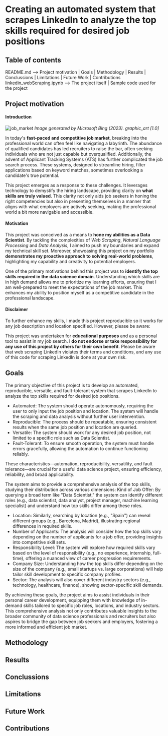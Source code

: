 # Creating an automated system that scrapes LinkedIn to analyze the top skills required for desired job positions

## Table of contents
README.md --> Project motivation | Goals | Methodology | Results | Conclussions | Limitations | Future Work | Contributions
linkedin_webScraping.ipynb --> The project itself | Sample code used for the project

## Project motivation
#### Introduction

![job_market](https://github.com/XReverte/Webscraping_Linkedin/assets/100844285/85dee40a-12c1-407d-bb74-2204fb732441)
*Image generated by Microsoft Bing (2023). graphic_art [1.0]*

In today's **fast-paced and competitive job market**, breaking into the professional world can often feel like navigating a labyrinth. The abundance of qualified candidates has led recruiters to raise the bar, often seeking individuals who are not just capable but overqualified. Additionally, the advent of Applicant Tracking Systems (ATS) has further complicated the job search process. These systems, designed to streamline hiring, filter applications based on keyword matches, sometimes overlooking a candidate's true potential.

This project emerges as a response to these challenges. It leverages technology to demystify the hiring landscape, providing clarity on **what skills are truly valued**. This clarity not only aids job seekers in honing the right competencies but also in presenting themselves in a manner that aligns with what employers are actively seeking, making the professional world a bit more navigable and accessible.

#### Motivation
This project was conceived as a means to **hone my abilities as a Data Scientist**. By tackling the complexities of *Web Scraping*, *Natural Language Processing* and *Data Analysis*, I aimed to push my boundaries and expand my technical skill set. Moreover, showcasing this project on my portfolio **demonstrates my proactive approach to solving real-world problems**, highlighting my capability and creativity to potential employers.

One of the primary motivations behind this project was to **identify the top skills required in the data science domain**. Understanding which skills are in high demand allows me to prioritize my learning efforts, ensuring that I am well-prepared to meet the expectations of the job market. This enhances my ability to position myself as a competitive candidate in the professional landscape.

#### Disclaimer
To further enhance my skills, I made this project reproducible so it works for any job description and location specified. However, please be aware:

This project was undertaken for **educational purposes** and as a personal tool to assist in my job search. **I do not endorse or take responsibility for any use of this project by others for their own benefit**. Please be aware that web scraping LinkedIn violates their terms and conditions, and any use of this code for scraping LinkedIn is done at your own risk.

## Goals

The primary objective of this project is to develop an automated, reproducible, versatile, and fault-tolerant system that scrapes LinkedIn to analyze the top skills required for desired job positions.
- Automated: The system should operate autonomously, requiring the user to only input the job position and location. The system will handle the scraping and data analysis without further user intervention.
- Reproducible: The process should be repeatable, ensuring consistent results when the same job position and location are queried.
- Versatile: The system should work for any desired job position, not limited to a specific role such as Data Scientist.
- Fault-Tolerant: To ensure smooth operation, the system must handle errors gracefully, allowing the automation to continue functioning reliably.

These characteristics—automation, reproducibility, versatility, and fault tolerance—are crucial for a useful data science project, ensuring efficiency, reliability, and broad applicability.

The system aims to provide a comprehensive analysis of the top skills, studying their distribution across various dimensions:
Kind of Job Offer: By querying a broad term like "Data Scientist," the system can identify different roles (e.g., data scientist, data analyst, project manager, machine learning specialist) and understand how top skills differ among these roles.
- Location: Similarly, searching by location (e.g., "Spain") can reveal different groups (e.g., Barcelona, Madrid), illustrating regional differences in required skills.
- Number of Applicants: The analysis will consider how the top skills vary depending on the number of applicants for a job offer, providing insights into competitive skill sets.
- Responsibility Level: The system will explore how required skills vary based on the level of responsibility (e.g., no experience, internship, full-time), offering a nuanced view of career progression requirements.
- Company Size: Understanding how the top skills differ depending on the size of the company (e.g., small startups vs. large corporations) will help tailor skill development to specific company profiles.
- Sector: The analysis will also cover different industry sectors (e.g., technology, healthcare, finance), showing sector-specific skill demands.

By achieving these goals, the project aims to assist individuals in their personal career development, equipping them with knowledge of in-demand skills tailored to specific job roles, locations, and industry sectors. This comprehensive analysis not only contributes valuable insights to the broader community of data science professionals and recruiters but also aspires to bridge the gap between job seekers and employers, fostering a more informed and efficient job market.


## Methodology

## Results

## Conclussions

## Limitations

## Future Work

## Contributions
